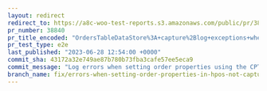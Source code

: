 ```yaml
---
layout: redirect
redirect_to: https://a8c-woo-test-reports.s3.amazonaws.com/public/pr/38840/e2e/index.html
pr_number: 38840
pr_title_encoded: "OrdersTableDataStore%3A+capture%2Blog+exceptions+when+populating+order+properties"
pr_test_type: e2e
last_published: "2023-06-28 12:54:00 +0000"
commit_sha: 43172a32e749ae87b780b73fba3cafe57ee5eca9
commit_message: "Log errors when setting order properties using the CPT datastore too."
branch_name: fix/errors-when-setting-order-properties-in-hpos-not-captured
---
```

